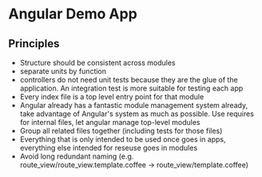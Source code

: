 # Angular Demo App

## Principles

- Structure should be consistent across modules
- separate units by function
- controllers do not need unit tests because they are the glue of the application. An integration test is more suitable for testing each app
- Every index file is a top level entry point for that module
- Angular already has a fantastic module management system already, take advantage of Angular's system as much as possible. Use requires for internal files, let angular manage top-level modules
- Group all related files together (including tests for those files)
- Everything that is only intended to be used once goes in apps, everything else intended for reseuse goes in modules
- Avoid long redundant naming (e.g. route_view/route_view.template.coffee -> route_view/template.coffee)
